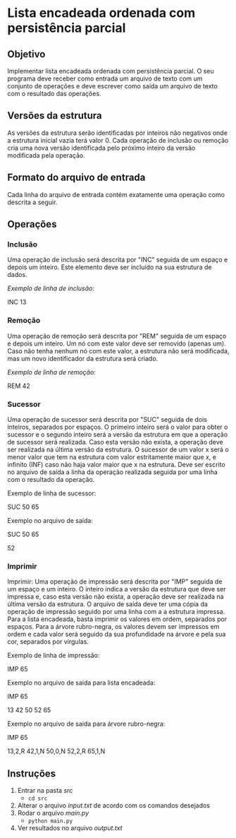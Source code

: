 # Lista encadeada ordenada com persistência parcial

## Objetivo

Implementar lista encadeada ordenada com persistência parcial.
O seu programa deve receber como entrada um arquivo de texto com um conjunto de operações e deve escrever como saída um arquivo de texto com o resultado das operações.

## Versões da estrutura

As versões da estrutura serão identificadas por inteiros não negativos onde a estrutura inicial vazia terá valor 0. Cada operação de inclusão ou remoção cria uma nova versão identificada pelo próximo inteiro da versão modificada pela operação.

## Formato do arquivo de entrada

Cada linha do arquivo de entrada contém exatamente uma operação como descrita a seguir.

## Operações

### Inclusão

Uma operação de inclusão será descrita por "INC" seguida de um espaço e depois um inteiro. Este elemento deve ser incluído na sua estrutura de dados.

_Exemplo de linha de inclusão:_

INC 13

### Remoção

Uma operação de remoção será descrita por "REM" seguida de um espaço e depois um inteiro. Um nó com este valor deve ser removido (apenas um). Caso não tenha nenhum nó com este valor, a estrutura não será modificada, mas um novo identificador da estrutura será criado.

_Exemplo de linha de remoção:_

REM 42

### Sucessor

Uma operação de sucessor será descrita por "SUC" seguida de dois inteiros, separados por espaços. O primeiro inteiro será o valor para obter o sucessor e o segundo inteiro será a versão da estrutura em que a operação de sucessor será realizada. Caso esta versão não exista, a operação deve ser realizada na última versão da estrutura. O sucessor de um valor x será o menor valor que tem na estrutura com valor estritamente maior que x, e infinito (INF) caso não haja valor maior que x na estrutura. Deve ser escrito no arquivo de saída a linha da operação realizada seguida por uma linha com o resultado da operação.

Exemplo de linha de sucessor:

SUC 50 65

Exemplo no arquivo de saída:

SUC 50 65

52

### Imprimir

Imprimir:
Uma operação de impressão será descrita por "IMP" seguida de um espaço e um inteiro. O inteiro indica a versão da estrutura que deve ser impressa e, caso esta versão não exista, a operação deve ser realizada na última versão da estrutura. O arquivo de saída deve ter uma cópia da operação de impressão seguido por uma linha com a a estrutura impressa. Para a lista encadeada, basta imprimir os valores em ordem, separados por espaços. Para a árvore rubro-negra, os valores devem ser impressos em ordem e cada valor será seguido da sua profundidade na árvore e pela sua cor, separados por vírgulas.

Exemplo de linha de impressão:

IMP 65

Exemplo no arquivo de saída para lista encadeada:

IMP 65

13 42 50 52 65

Exemplo no arquivo de saída para árvore rubro-negra:

IMP 65

13,2,R 42,1,N 50,0,N 52,2,R 65,1,N

## Instruções

1. Entrar na pasta _src_
   - `cd src`
2. Alterar o arquivo _input.txt_ de acordo com os comandos desejados
3. Rodar o arquivo _main.py_
   - `python main.py`
4. Ver resultados no arquivo _output.txt_
